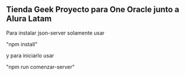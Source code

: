 ## Tienda Geek Proyecto para One Oracle junto a Alura Latam

Para instalar json-server solamente usar 

"npm install" 

y para iniciarlo usar 

"npm run comenzar-server"